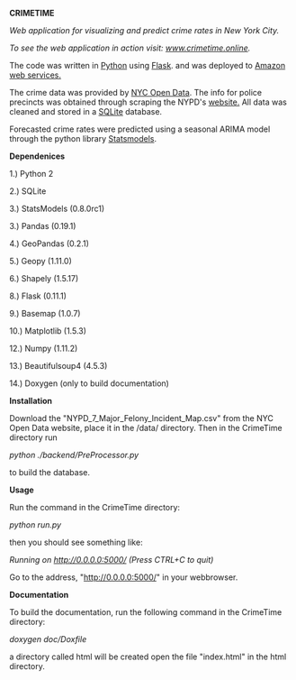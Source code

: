 **CRIMETIME**

*Web application for visualizing and predict crime rates in New York City.*

*To see the web application in action visit: www.crimetime.online.*

The code was written in <a href="https://www.python.org/"> Python</a> 
using <a href="http://flask.pocoo.org/"> Flask</a>. 
and was deployed to <a href="https://aws.amazon.com/"> Amazon web services.</a>

The crime data was provided by <a href="https://nycopendata.socrata.com/"> NYC Open Data</a>. The info for police precincts was obtained through scraping the NYPD's 
<a href="http://www.nyc.gov/html/nypd/html/home/precincts.shtml"> website.</a> All data was cleaned and stored in a <a href="https://sqlite.org/">SQLite</a> database.

Forecasted crime rates were predicted using a seasonal ARIMA model through the python
library <a href="http://statsmodels.sourceforge.net/"> Statsmodels</a>.

**Dependenices**

1.) Python 2

2.) SQLite

3.) StatsModels (0.8.0rc1)

3.) Pandas (0.19.1)

4.) GeoPandas (0.2.1)

5.) Geopy (1.11.0)

6.) Shapely (1.5.17)

8.) Flask (0.11.1)

9.) Basemap (1.0.7)

10.) Matplotlib (1.5.3)

12.) Numpy (1.11.2)

13.) Beautifulsoup4 (4.5.3)

14.) Doxygen (only to build documentation)


**Installation**

Download the "NYPD_7_Major_Felony_Incident_Map.csv" from the NYC Open Data website, 
place it in the /data/ directory. Then in the CrimeTime directory run 

*python ./backend/PreProcessor.py*

to build the database.

**Usage**

Run the command in the CrimeTime directory:

*python run.py*

then you should see something like:

*Running on http://0.0.0.0:5000/ (Press CTRL+C to quit)*

Go to the address, "http://0.0.0.0:5000/" in your webbrowser.

**Documentation**

To build the documentation, run the following command in the CrimeTime directory:

*doxygen doc/Doxfile*

a directory called html will be created open the file "index.html" in the html directory.





